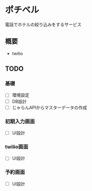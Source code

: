ポチベル
========

電話でホテルの絞り込みをするサービス


## 概要

- twilio


## TODO

### 基礎
- [ ] 環境設定
- [ ] DB設計
- [ ] じゃらんAPIからマスターデータの作成

### 初期入力画面
- [ ] UI設計

### twilio画面
- [ ] UI設計

### 予約画面
- [ ] UI設計
